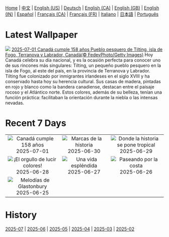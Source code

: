 [Home](../README.md) | [中文](zh-CN.md) | [English (US)](en-US.md) | [Deutsch](de-DE.md) | [English (CA)](en-CA.md) | [English (GB)](en-GB.md) | [English (IN)](en-IN.md) | [Español](es-ES.md) | [Français (CA)](fr-CA.md) | [Français (FR)](fr-FR.md) | [Italiano](it-IT.md) | [日本語](ja-JP.md) | [Português](pt-BR.md)

# Latest Wallpaper
![](https://www.bing.com/th?id=OHR.CanadaDayFogo_ES-ES1121865641_UHD.jpg)
[2025-07-01 Canadá cumple 158 años Pueblo pesquero de Tilting, isla de Fogo, Terranova y Labrador, Canadá(© FedevPhoto/Getty Images)](https://www.bing.com/th?id=OHR.CanadaDayFogo_ES-ES1121865641_UHD.jpg)
Hoy Canadá celebra su día nacional, y es la ocasión perfecta para conocer uno de sus rincones más singulares: Tilting, un pequeño pueblo pesquero en la isla de Fogo, al este del país, en la provincia de Terranova y Labrador. Tilting fue colonizado por inmigrantes irlandeses en el siglo XVIII y ha conservado hasta hoy su herencia cultural. Sus casas de madera, pintadas en rojo y blanco como la bandera canadiense, destacan entre el paisaje rocoso y el Atlántico norte. Estos colores, además de su belleza, tenían una función práctica: facilitaban la orientación durante la niebla o las intensas nevadas.

# Recent 7 Days
|  |  |  |
|:---:|:---:|:---:|
| ![](https://www.bing.com/th?id=OHR.CanadaDayFogo_ES-ES1121865641_400x240.jpg "Canadá cumple 158 años") 2025-07-01 | ![](https://www.bing.com/th?id=OHR.WolfeCrater_ES-ES0950300171_400x240.jpg "Marcas de la historia") 2025-06-30 | ![](https://www.bing.com/th?id=OHR.BandaIsland_ES-ES0659509057_400x240.jpg "Donde la historia se pone tropical") 2025-06-29 |
| ![](https://www.bing.com/th?id=OHR.PrideCatalonia_ES-ES0481311914_400x240.jpg "¡El orgullo de lucir colores!") 2025-06-28 | ![](https://www.bing.com/th?id=OHR.SplendidFrog_ES-ES0147065495_400x240.jpg "Una vida espléndida") 2025-06-27 | ![](https://www.bing.com/th?id=OHR.HorseheadRock_ES-ES1398658009_400x240.jpg "Paseando por la costa") 2025-06-26 |
| ![](https://www.bing.com/th?id=OHR.GlastonburyScenic_ES-ES1318845810_400x240.jpg "Melodías de Glastonbury") 2025-06-25 |  |  |

# History
[2025-07](../archives/wallpaper/es-ES/w_2025_07.md) | [2025-06](../archives/wallpaper/es-ES/w_2025_06.md) | [2025-05](../archives/wallpaper/es-ES/w_2025_05.md) | [2025-04](../archives/wallpaper/es-ES/w_2025_04.md) | [2025-03](../archives/wallpaper/es-ES/w_2025_03.md) | [2025-02](../archives/wallpaper/es-ES/w_2025_02.md)
